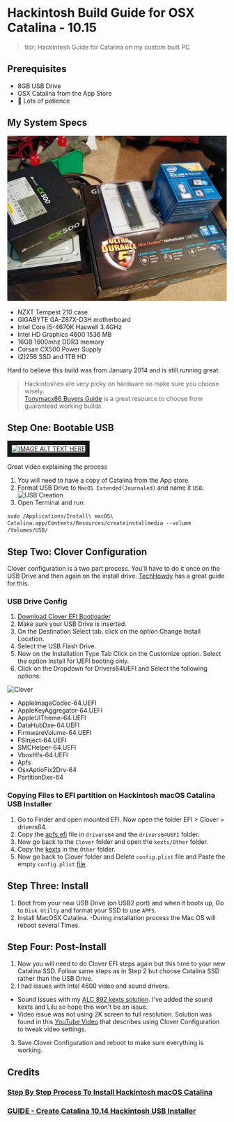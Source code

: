 # Hackintosh Build Guide for OSX Catalina - 10.15

> tldr; Hackintosh Guide for Catalina on my custom built PC

## Prerequisites

- 8GB USB Drive
- OSX Catalina from the App Store
- 🤞 Lots of patience

## My System Specs

![All my parts are finally in, time to get building!](parts.jpg)

- NZXT Tempest 210 case
- GIGABYTE GA-Z87X-D3H motherboard
- Intel Core i5-4670K Haswell 3.4GHz
- Intel HD Graphics 4600 1536 MB
- 16GB 1600mhz DDR3 memory
- Corsair CX500 Power Supply
- (2)256 SSD and 1TB HD

Hard to believe this build was from January 2014 and is still running great.

> Hackintoshes are very picky on hardware so make sure you choose wisely.<br/> [Tonymacx86 Buyers Guide][buyersguide] is a great resource to choose from guaranteed working builds.

## Step One: Bootable USB

<a href="http://www.youtube.com/watch?feature=player_embedded&v=ekp8w6pel84
" target="_blank"><img src="http://img.youtube.com/vi/ekp8w6pel84/0.jpg" 
alt="IMAGE ALT TEXT HERE" width="240" height="180" border="10" /></a>

<figcaption>
  Great video explaining the process
</figcaption>

1. You will need to have a copy of Catalina from the App store.
2. Format USB Drive to `MacOS Extended(Journaled)` and name it `USB`.
   ![USB Creation](https://markwithtech.com/assets/files/2018-06-16/1529185565-56194-disk-utility-3.png)
3. Open Terminal and run:

```terminal
sudo /Applications/Install\ macOS\ Catalina.app/Contents/Resources/createinstallmedia --volume /Volumes/USB/
```

## Step Two: Clover Configuration

Clover configuration is a two part process. You'll have to do it once on the USB Drive and then again on the install drive. [TechHowdy][techhowdy] has a great guide for this.

### USB Drive Config

1. [Download Clover EFI Bootloader][clover]
2. Make sure your USB Drive is inserted.
3. On the Destination Select tab, click on the option Change Install Location.
4. Select the USB Flash Drive.
5. Now on the Installation Type Tab Click on the Customize option. Select the option Install for UEFI booting only.
6. Click on the Dropdown for Drivers64UEFI and Select the following options:

![Clover](http://techhowdy.com/wp-content/uploads/2018/06/How-to-Create-bootable-USB-for-Hackintosh-Catalina-20.png)

- AppleImageCodec-64.UEFI
- AppleKeyAggregator-64.UEFI
- AppleUITheme-64.UEFI
- DataHubDxe-64.UEFI
- FirmwareVolume-64.UEFI
- FSInject-64.UEFI
- SMCHelper-64.UEFI
- VboxHfs-64.UEFI
- Apfs
- OsxAptioFix2Drv-64
- PartitionDxe-64

### Copying Files to EFI partition on Hackintosh macOS Catalina USB Installer

1. Go to Finder and open mounted EFI. Now open the folder EFI > Clover > drivers64.
1. Copy the [apfs.efi][apfs] file in `drivers64` and the `drivers64UEFI` folder.
1. Now go back to the `Clover` folder and open the `kexts/Other` folder.
1. Copy the [kexts][kextslink] in the `Other` folder.
1. Now go back to Clover folder and Delete `config.plist` file and Paste the empty `config.plist` [file][emptyconfig].

## Step Three: Install

1. Boot from your new USB Drive (on USB2 port) and when it boots up, Go to `Disk Utilty` and format your SSD to use `APFS`.
2. Install MacOSX Catalina.
   -During installation process the Mac OS will reboot several Times.

## Step Four: Post-Install

1. Now you will need to do Clover EFI steps again but this time to your new Catalina SSD. Follow same steps as in Step 2 but choose Catalina SSD rather than the USB Drive.
2. I had issues with Intel 4600 video and sound drivers.

- Sound Issues with my [ALC 892 kexts solution][alcsound]. I've added the sound kexts and Lilu so hope this won't be an issue.
- Video issue was not using 2K screen to full resolution. Solution was found in this [YouTube Video][intel4600youtube] that describes using Clover Configuration to tweak video settings.

3. Save Clover Configuration and reboot to make sure everything is working.

## Credits

### [Step By Step Process To Install Hackintosh macOS Catalina][catalinainstallguide]

### [GUIDE - Create Catalina 10.14 Hackintosh USB Installer](https://markwithtech.com/d/183-guide-create-Catalina-10-14-hackintosh-usb-installer)

[githubssh]: https://help.github.com/articles/connecting-to-github-with-ssh/
[nightowliterm]: https://github.com/nickcernis/iterm2-night-owl
[intel4600youtube]: https://youtu.be/sL3JmGvbAxQ
[catalinainstallguide]: http://techhowdy.com/process-to-install-hackintosh-macos-Catalina/
[alcsound]: https://www.reddit.com/r/hackintosh/comments/4e23w6/guide_native_audio_with_clover_applealckext/
[homebrewfonts]: https://github.com/Homebrew/homebrew-cask-fonts
[googleplus]: https://plus.google.com/+FrankPigeon/posts/H5Cm7CXGwxs
[buyersguide]: https://www.tonymacx86.com/buyersguide/building-a-customac-hackintosh-the-ultimate-buyers-guide/
[clover]: https://sourceforge.net/projects/cloverefiboot/
[cloverconfig]: https://mackie100projects.altervista.org/download-clover-configurator/
[techhowdy]: http://techhowdy.com/process-to-install-hackintosh-macos-Catalina/
[apfs]: https://drive.google.com/open?id=1Rwtarw3zTXAXsBP6a9Aadul84lNR4x1R
[kextslink]: https://drive.google.com/open?id=1cCO6xVnCuIPAQzBP4YQVnmZDNTevZJWE
[emptyconfig]: https://drive.google.com/open?id=1C7ZITyMw41I2yc_RoZR3apoR3C8eud1K
